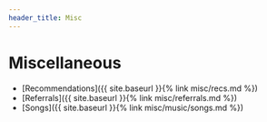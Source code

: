 ```yaml
---
header_title: Misc
---
```


# Miscellaneous


- [Recommendations]({{ site.baseurl }}{% link misc/recs.md %})
- [Referrals]({{ site.baseurl }}{% link misc/referrals.md %})
- [Songs]({{ site.baseurl }}{% link misc/music/songs.md %})
